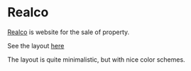# Realco

[Realco](https://olgaits.github.io/Realco/) is website for the sale of property.

See the layout [here](https://www.figma.com/file/kEVO5l8dmhI80RdChSpAEn/Realco?node-id=0%3A1)

The layout is quite minimalistic, but with nice color schemes.

